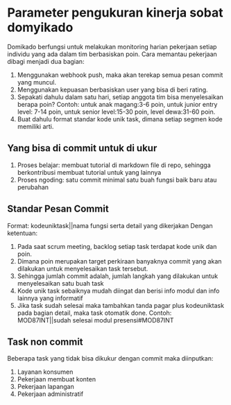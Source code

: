 # Parameter pengukuran kinerja sobat domyikado

Domikado berfungsi untuk melakukan monitoring harian pekerjaan setiap individu yang ada dalam tim berbasiskan poin. 
Cara memantau pekerjaan dibagi menjadi dua bagian:
1. Menggunakan webhook push, maka akan terekap semua pesan commit yang muncul.
2. Menggunakan kepuasan berbasiskan user yang bisa di beri rating.
3. Sepakati dahulu dalam satu hari, setiap anggota tim bisa menyelesaikan berapa poin? Contoh: untuk anak magang:3-6 poin, untuk junior entry level: 7-14 poin, untuk senior level:15-30 poin, level dewa:31-60 poin.
4. Buat dahulu format standar kode unik task, dimana setiap segmen kode memiliki arti.

## Yang bisa di commit untuk di ukur
1. Proses belajar: membuat tutorial di markdown file di repo, sehingga berkontribusi membuat tutorial untuk yang lainnya
2. Proses ngoding: satu commit minimal satu buah fungsi baik baru atau perubahan

## Standar Pesan Commit

Format: kodeuniktask||nama fungsi serta detail yang dikerjakan 
Dengan ketentuan:
1. Pada saat scrum meeting, backlog setiap task terdapat kode unik dan poin. 
2. Dimana poin merupakan target perkiraan banyaknya commit yang akan dilakukan untuk menyelesaikan task tersebut. 
3. Sehingga jumlah commit adalah, jumlah langkah yang dilakukan untuk menyelesaikan satu buah task
4. Kode unik task sebaiknya mudah diingat dan berisi info modul dan info lainnya yang informatif
5. Jika task sudah selesai maka tambahkan tanda pagar plus kodeuniktask pada bagian detail, maka task otomatik done. Contoh: MOD87INT||sudah selesai modul presensi#MOD87INT

## Task non commit
Beberapa task yang tidak bisa dikukur dengan commit maka diinputkan:
1. Layanan konsumen
2. Pekerjaan membuat konten
3. Pekerjaan lapangan
4. Pekerjaan administratif

